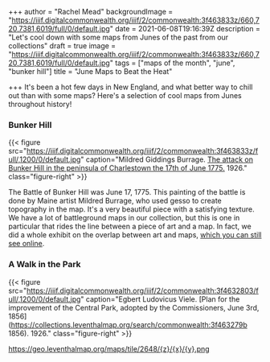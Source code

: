 +++
author = "Rachel Mead"
backgroundImage = "https://iiif.digitalcommonwealth.org/iiif/2/commonwealth:3f463833z/660,720,7381,6019/full/0/default.jpg"
date = 2021-06-08T19:16:39Z
description = "Let's cool down with some maps from Junes of the past from our collections"
draft = true
image = "https://iiif.digitalcommonwealth.org/iiif/2/commonwealth:3f463833z/660,720,7381,6019/full/0/default.jpg"
tags = ["maps of the month", "june", "bunker hill"]
title = "June Maps to Beat the Heat"

+++
It's been a hot few days in New England, and what better way to chill out than with some maps? Here's a selection of cool maps from Junes throughout history!

### Bunker Hill

{{< figure src="https://iiif.digitalcommonwealth.org/iiif/2/commonwealth:3f463833z/full/,1200/0/default.jpg" caption="Mildred Giddings Burrage. [The attack on Bunker Hill in the peninsula of Charlestown the 17th of June 1775.](https://collections.leventhalmap.org/search/commonwealth:3f463832p) 1926." class="figure-right" >}}

The Battle of Bunker Hill was June 17, 1775. This painting of the battle is done by Maine artist Mildred Burrage, who used gesso to create topography in the map. It's a very beautiful piece with a satisfying texture. We have a lot of battleground maps in our collection, but this is one in particular that rides the line between a piece of art and a map. In fact, we did a whole exhibit on the overlap between art and maps, [which you can still see online](https://collections.leventhalmap.org/exhibits/23).

### A Walk in the Park

{{< figure src="https://iiif.digitalcommonwealth.org/iiif/2/commonwealth:3f4632803/full/,1200/0/default.jpg" caption="Egbert Ludovicus Viele. [Plan for the improvement of the Central Park, adopted by the Commissioners, June 3rd, 1856](https://collections.leventhalmap.org/search/commonwealth:3f463279b 1856). 1926." class="figure-right" >}}

https://geo.leventhalmap.org/maps/tile/2648/{z}/{x}/{y}.png